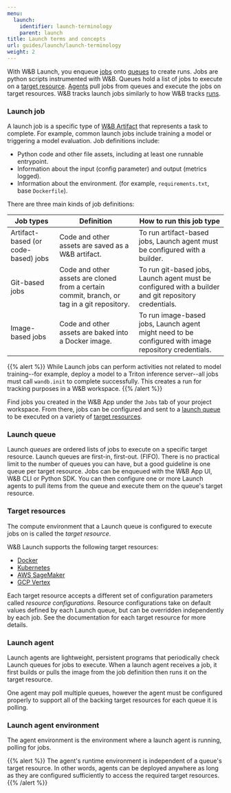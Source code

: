 ```yaml
---
menu:
  launch:
    identifier: launch-terminology
    parent: launch
title: Launch terms and concepts
url: guides/launch/launch-terminology
weight: 2
---
```


With W&B Launch, you enqueue [jobs](#launch-job) onto [queues](#launch-queue) to create runs. Jobs are python scripts instrumented with W&B. Queues hold a list of jobs to execute on a [target resource](#target-resources). [Agents](#launch-agent) pull jobs from queues and execute the jobs on target resources. W&B tracks launch jobs similarly to how W&B tracks [runs](../runs/intro/).

### Launch job
A launch job is a specific type of [W&B Artifact](../artifacts/intro/) that represents a task to complete. For example, common launch jobs include training a model or triggering a model evaluation. Job definitions include:

- Python code and other file assets, including at least one runnable entrypoint.
- Information about the input (config parameter) and output (metrics logged).
- Information about the environment. (for example, `requirements.txt`, base `Dockerfile`).

There are three main kinds of job definitions:

| Job types | Definition | How to run this job type | 
| ---------- | --------- | -------------- |
|Artifact-based (or code-based) jobs| Code and other assets are saved as a W&B artifact.| To run artifact-based jobs, Launch agent must be configured with a builder. |
|Git-based jobs|  Code and other assets are cloned from a certain commit, branch, or tag in a git repository. | To run git-based jobs, Launch agent must be configured with a builder and git repository credentials. |
|Image-based jobs|Code and other assets are baked into a Docker image. | To run image-based jobs, Launch agent might need to be configured with image repository credentials. | 

{{% alert %}}
While Launch jobs can perform activities not related to model training--for example, deploy a model to a Triton inference server--all jobs must call `wandb.init` to complete successfully. This creates a run for tracking purposes in a W&B workspace.
{{% /alert %}}

Find jobs you created in the W&B App under the `Jobs` tab of your project workspace. From there, jobs can be configured and sent to a [launch queue](#launch-queue) to be executed on a variety of [target resources](#target-resources).

### Launch queue
Launch *queues* are ordered lists of jobs to execute on a specific target resource. Launch queues are first-in, first-out. (FIFO). There is no practical limit to the number of queues you can have, but a good guideline is one queue per target resource. Jobs can be enqueued with the W&B App UI, W&B CLI or Python SDK. You can then configure one or more Launch agents to pull items from the queue and execute them on the queue's target resource.

### Target resources
The compute environment that a Launch queue is configured to execute jobs on is called the *target resource*.

W&B Launch supports the following target resources:

- [Docker](./setup-launch-docker/)
- [Kubernetes](./setup-launch-kubernetes/)
- [AWS SageMaker](./setup-launch-sagemaker/)
- [GCP Vertex](./setup-vertex/)

Each target resource accepts a different set of configuration parameters called *resource configurations*. Resource configurations take on default values defined by each Launch queue, but can be overridden independently by each job. See the documentation for each target resource for more details.

### Launch agent
Launch agents are lightweight, persistent programs that periodically check Launch queues for jobs to execute. When a launch agent receives a job, it first builds or pulls the image from the job definition then runs it on the target resource.

One agent may poll multiple queues, however the agent must be configured properly to support all of the backing target resources for each queue it is polling.

### Launch agent environment
The agent environment is the environment where a launch agent is running, polling for jobs.

{{% alert %}}
The agent's runtime environment is independent of a queue's target resource. In other words, agents can be deployed anywhere as long as they are configured sufficiently to access the required target resources.
{{% /alert %}}